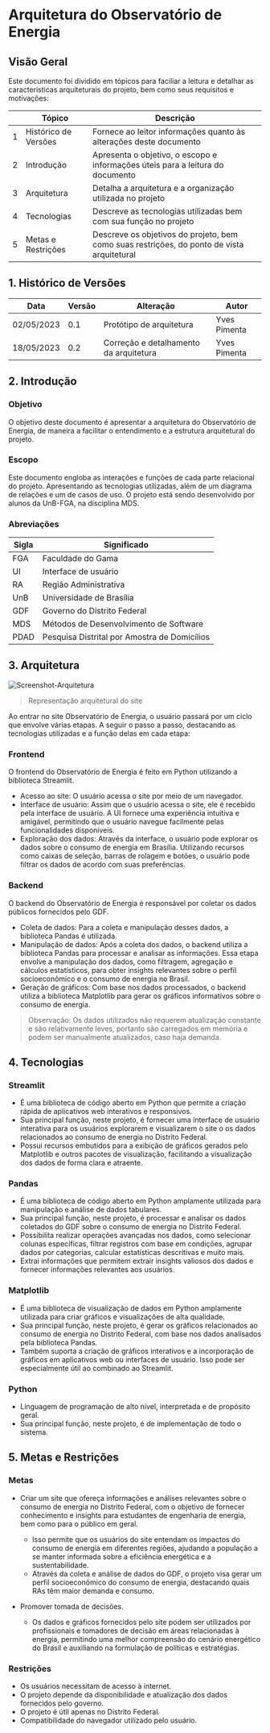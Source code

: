 # Arquitetura do Observatório de Energia

## Visão Geral
Este documento foi dividido em tópicos para faciliar a leitura e detalhar as características arquiteturais do projeto, bem como seus requisitos e motivações:

||Tópico|Descrição|
|-|------|---------|
|1|Histórico de Versões|Fornece ao leitor informações quanto às alterações deste documento|
|2|Introdução|Apresenta o objetivo, o escopo e informações úteis para a leitura do documento|
|3|Arquitetura|Detalha a arquitetura e a organização utilizada no projeto|
|4|Tecnologias|Descreve as tecnologias utilizadas bem com sua função no projeto|
|5|Metas e Restrições|Descreve os objetivos do projeto, bem como suas restrições, do ponto de vista arquitetural|

## 1. Histórico de Versões

  |Data|Versão|Alteração|Autor|  
  |----|------|---------|-----|  
  |02/05/2023|0.1|Protótipo de arquitetura|Yves Pimenta|  
  |18/05/2023|0.2|Correção e detalhamento da arquitetura|Yves Pimenta|
  
## 2. Introdução
### Objetivo
O objetivo deste documento é apresentar a arquitetura do Observatório de Energia, de maneira a facilitar o entendimento e a estrutura arquitetural do projeto.

### Escopo
Este documento engloba as interações e funções de cada parte relacional do projeto. Apresentando as tecnologias utilizadas, além de um diagrama de relações e um de casos de uso.
O projeto está sendo desenvolvido por alunos da UnB-FGA, na disciplina MDS.
  
### Abreviações

|Sigla|Significado|
|-----|-----------|
|FGA|Faculdade do Gama|
|UI|Interface de usuário|
|RA| Região Administrativa|
|UnB|Universidade de Brasília|
|GDF|Governo do Distrito Federal|
|MDS|Métodos de Desenvolvimento de Software|
|PDAD|Pesquisa Distrital por Amostra de Domicílios|
  
## 3. Arquitetura
![Screenshot-Arquitetura](https://github.com/MDS-grupo-9/MDS_Project/assets/73966483/70366769-09a6-412f-b4ee-e5c78d3401a5)
>Representação arquitetural do site

Ao entrar no site Observatório de Energia, o usuário passará por um ciclo que envolve várias etapas. A seguir o passo a passo, destacando as tecnologias utilizadas e a função delas em cada etapa:

### Frontend
O frontend do Observatório de Energia é feito em Python utilizando a biblioteca Streamlit. 
- Acesso ao site: O usuário acessa o site por meio de um navegador.
- Interface de usuário: Assim que o usuário acessa o site, ele é recebido pela interface de usuário. A UI fornece uma experiência intuitiva e amigável, permitindo que o usuário navegue facilmente pelas funcionalidades disponíveis.
- Exploração dos dados: Através da interface, o usuário pode explorar os dados sobre o consumo de energia em Brasília. Utilizando recursos como caixas de seleção, barras de rolagem e botões, o usuário pode filtrar os dados de acordo com suas preferências.

### Backend
O backend do Observatório de Energia é responsável por coletar os dados públicos fornecidos pelo GDF. 
- Coleta de dados: Para a coleta e manipulação desses dados, a biblioteca Pandas é utilizada.
- Manipulação de dados: Após a coleta dos dados, o backend utiliza a biblioteca Pandas para processar e analisar as informações. Essa etapa envolve a manipulação dos dados, como filtragem, agregação e cálculos estatísticos, para obter insights relevantes sobre o perfil socioeconômico e o consumo de energia no Brasil.
- Geração de gráficos: Com base nos dados processados, o backend utiliza a biblioteca Matplotlib para gerar os gráficos informativos sobre o consumo de energia.
  
>Observação: Os dados utilizados não requerem atualização constante e são relativamente leves, portanto são carregados em memória e podem ser manualmente atualizados, caso haja demanda. 
  
## 4. Tecnologias
### Streamlit

- É uma biblioteca de código aberto em Python que permite a criação rápida de aplicativos web interativos e responsivos.
- Sua principal função, neste projeto, é fornecer uma interface de usuário interativa para os usuários explorarem e visualizarem o site o os dados relacionados ao consumo de energia no Distrito Federal.
- Possui recursos embutidos para a exibição de gráficos gerados pelo Matplotlib e outros pacotes de visualização, facilitando a visualização dos dados de forma clara e atraente.  

### Pandas

- É uma biblioteca de código aberto em Python amplamente utilizada para manipulação e análise de dados tabulares.
- Sua principal função, neste projeto, é processar e analisar os dados coletados do GDF sobre o consumo de energia no Distrito Federal.
- Possibilita realizar operações avançadas nos dados, como selecionar colunas específicas, filtrar registros com base em condições, agrupar dados por categorias, calcular estatísticas descritivas e muito mais.
- Extrai informações que permitem extrair insights valiosos dos dados e fornecer informações relevantes aos usuários.
  
### Matplotlib

- É uma biblioteca de visualização de dados em Python amplamente utilizada para criar gráficos e visualizações de alta qualidade.
- Sua principal função, neste projeto, é gerar os gráficos relacionados ao consumo de energia no Distrito Federal, com base nos dados analisados pela biblioteca Pandas.
- Também suporta a criação de gráficos interativos e a incorporação de gráficos em aplicativos web ou interfaces de usuário. Isso pode ser especialmente útil ao combinado ao Streamlit.
  
### Python

  - Linguagem de programação de alto nível, interpretada e de propósito geral.
  - Sua principal função, neste projeto, é de implementação de todo o sistema.
  
## 5. Metas e Restrições
### Metas
- Criar um site que ofereça informações e análises relevantes sobre o consumo de energia no Distrito Federal, com o objetivo de fornecer conhecimento e insights para estudantes de engenharia de energia, bem como para o público em geral.
  - Isso permite que os usuários do site entendam os impactos do consumo de energia em diferentes regiões, ajudando a população a se manter informada sobre a eficiência energética e a sustentabilidade.
  - Através da coleta e análise de dados do GDF, o projeto visa gerar um perfil socioeconômico do consumo de energia, destacando quais RAs têm maior demanda e consumo.

- Promover tomada de decisões.
  - Os dados e gráficos fornecidos pelo site podem ser utilizados por profissionais e tomadores de decisão em áreas relacionadas à energia, permitindo uma melhor compreensão do cenário energético do Brasil e auxiliando na formulação de políticas e estratégias.

### Restrições
- Os usuários necessitam de acesso à internet.
- O projeto depende da disponibilidade e atualização dos dados fornecidos pelo governo.
- O projeto é útil apenas no Distrito Federal.
- Compatibilidade do navegador utilizado pelo usuário.
